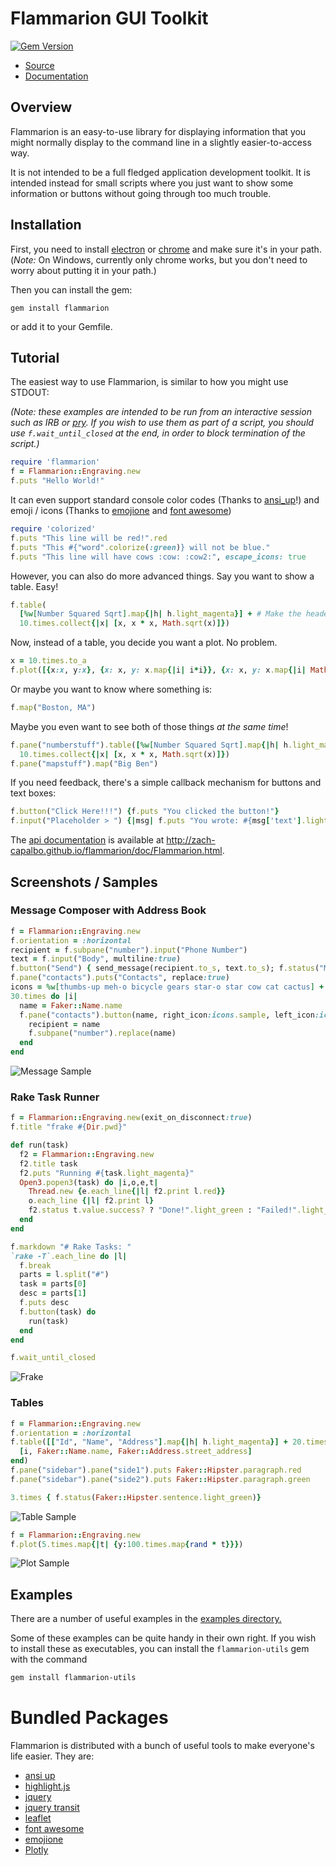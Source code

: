 # Flammarion GUI Toolkit

[![Gem Version](https://badge.fury.io/rb/flammarion.svg)](https://badge.fury.io/rb/flammarion)

* [Source](https://github.com/zach-capalbo/flammarion)
* [Documentation](http://zach-capalbo.github.io/flammarion/doc/Flammarion.html)

## Overview

Flammarion is an easy-to-use library for displaying information that you might
normally display to the command line in a slightly easier-to-access way.

It is not intended to be a full fledged application development toolkit. It is
intended instead for small scripts where you just want to show some information
or buttons without going through too much trouble.

## Installation

First, you need to install [electron](http://electron.atom.io/) or [chrome](http://www.google.com/chrome)
and make sure it's in your path. (*Note:* On Windows, currently only chrome
works, but you don't need to worry about putting it in your path.)

Then you can install the gem:

```
gem install flammarion
```

or add it to your Gemfile.

## Tutorial

The easiest way to use Flammarion, is similar to how you might use STDOUT:

_(Note: these examples are intended to be run from an interactive session such as IRB or [pry](http://pryrepl.org/). If you wish to use them as part of a script, you should use `f.wait_until_closed` at the end, in order to block termination of the script.)_

```ruby
require 'flammarion'
f = Flammarion::Engraving.new
f.puts "Hello World!"
```

It can even support standard console color codes (Thanks to [ansi_up](http://github.com/drudru/ansi_up)!) and emoji / icons (Thanks to [emojione](http://emojione.com/) and [font awesome](https://fortawesome.github.io/Font-Awesome/))

```ruby
require 'colorized'
f.puts "This line will be red!".red
f.puts "This #{"word".colorize(:green)} will not be blue."
f.puts "This line will have cows :cow: :cow2:", escape_icons: true
```

However, you can also do more advanced things. Say you want to show a table. Easy!

```ruby
f.table(
  [%w[Number Squared Sqrt].map{|h| h.light_magenta}] + # Make the header a different color
  10.times.collect{|x| [x, x * x, Math.sqrt(x)]})
```

Now, instead of a table, you decide you want a plot. No problem.

```ruby
x = 10.times.to_a
f.plot([{x:x, y:x}, {x: x, y: x.map{|i| i*i}}, {x: x, y: x.map{|i| Math.sqrt(i)}}])
```

Or maybe you want to know where something is:

```ruby
f.map("Boston, MA")
```

Maybe you even want to see both of those things *at the same time*!

```ruby
f.pane("numberstuff").table([%w[Number Squared Sqrt].map{|h| h.light_magenta}] +
  10.times.collect{|x| [x, x * x, Math.sqrt(x)]})
f.pane("mapstuff").map("Big Ben")
```

If you need feedback, there's a simple callback mechanism for buttons and text
boxes:

```ruby
f.button("Click Here!!!") {f.puts "You clicked the button!"}
f.input("Placeholder > ") {|msg| f.puts "You wrote: #{msg['text'].light_magenta}"}
```

The [api documentation](http://zach-capalbo.github.io/flammarion/doc/Flammarion.html)
is available at <http://zach-capalbo.github.io/flammarion/doc/Flammarion.html>.

## Screenshots / Samples

### Message Composer with Address Book

```ruby
f = Flammarion::Engraving.new
f.orientation = :horizontal
recipient = f.subpane("number").input("Phone Number")
text = f.input("Body", multiline:true)
f.button("Send") { send_message(recipient.to_s, text.to_s); f.status("Message Sent!")}
f.pane("contacts").puts("Contacts", replace:true)
icons = %w[thumbs-up meh-o bicycle gears star-o star cow cat cactus] + [nil] * 5
30.times do |i|
  name = Faker::Name.name
  f.pane("contacts").button(name, right_icon:icons.sample, left_icon:icons.sample) do
    recipient = name
    f.subpane("number").replace(name)
  end
end
```

![Message Sample](http://zach-capalbo.github.io/flammarion/img/message_sender_with_contacts.png)

### Rake Task Runner

```ruby
f = Flammarion::Engraving.new(exit_on_disconnect:true)
f.title "frake #{Dir.pwd}"

def run(task)
  f2 = Flammarion::Engraving.new
  f2.title task
  f2.puts "Running #{task.light_magenta}"
  Open3.popen3(task) do |i,o,e,t|
    Thread.new {e.each_line{|l| f2.print l.red}}
    o.each_line {|l| f2.print l}
    f2.status t.value.success? ? "Done!".light_green : "Failed!".light_red
  end
end

f.markdown "# Rake Tasks: "
`rake -T`.each_line do |l|
  f.break
  parts = l.split("#")
  task = parts[0]
  desc = parts[1]
  f.puts desc
  f.button(task) do
    run(task)
  end
end

f.wait_until_closed
```

![Frake](http://zach-capalbo.github.io/flammarion/img/frake.png)

### Tables

```ruby
f = Flammarion::Engraving.new
f.orientation = :horizontal
f.table([["Id", "Name", "Address"].map{|h| h.light_magenta}] + 20.times.map do |i|
  [i, Faker::Name.name, Faker::Address.street_address]
end)
f.pane("sidebar").pane("side1").puts Faker::Hipster.paragraph.red
f.pane("sidebar").pane("side2").puts Faker::Hipster.paragraph.green

3.times { f.status(Faker::Hipster.sentence.light_green)}
```

![Table Sample](http://zach-capalbo.github.io/flammarion/img/table.png)

```ruby
f = Flammarion::Engraving.new
f.plot(5.times.map{|t| {y:100.times.map{rand * t}}})
```

![Plot Sample](http://zach-capalbo.github.io/flammarion/img/plot.png)

## Examples

There are a number of useful examples in the [examples directory.](https://github.com/zach-capalbo/flammarion/tree/master/examples)

Some of these examples can be quite handy in their own right. If you wish to
install these as executables, you can install the `flammarion-utils` gem with
the command

```bash
gem install flammarion-utils
```

# Bundled Packages

Flammarion is distributed with a bunch of useful tools to make everyone's life easier.
They are:

 * [ansi up](https://github.com/drudru/ansi_up)
 * [highlight.js](https://highlightjs.org/)
 * [jquery](https://jquery.com/)
 * [jquery transit](http://ricostacruz.com/jquery.transit/)
 * [leaflet](http://leafletjs.com/)
 * [font awesome](https://fortawesome.github.io/Font-Awesome/)
 * [emojione](http://emojione.com/)
 * [Plotly](https://plot.ly/)
